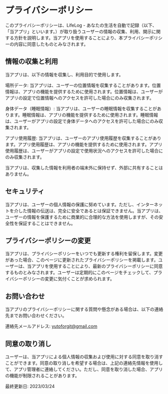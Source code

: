 # プライバシーポリシー
このプライバシーポリシーは、LifeLog - あなたの生活を自動で記録（以下、「当アプリ」といいます。）が取り扱うユーザーの情報の収集、利用、開示に関する方針を説明します。当アプリを使用することにより、本プライバシーポリシーの内容に同意したものとみなされます。

## 情報の収集と利用
当アプリは、以下の情報を収集し、利用目的で使用します。

場所データ: 当アプリは、ユーザーの位置情報を収集することがあります。位置情報は、アプリの機能を提供するために使用されます。位置情報は、ユーザーがアプリの設定で位置情報へのアクセスを許可した場合にのみ収集されます。

身体データ（睡眠情報）: 当アプリは、ユーザーの睡眠情報を収集することがあります。睡眠情報は、アプリの機能を提供するために使用されます。睡眠情報は、ユーザーがアプリの設定で身体データへのアクセスを許可した場合にのみ収集されます。

アプリ使用履歴: 当アプリは、ユーザーのアプリ使用履歴を収集することがあります。アプリ使用履歴は、アプリの機能を提供するために使用されます。アプリ使用履歴は、ユーザーがアプリの設定で使用状況へのアクセスを許可した場合にのみ収集されます。

当アプリは、収集した情報を利用者の端末外に保持せず、外部に共有することはありません。

## セキュリティ
当アプリは、ユーザーの個人情報の保護に努めています。ただし、インターネットを介した情報の伝送は、完全に安全であるとは保証できません。当アプリは、ユーザーの情報を保護するために商業的に合理的な方法を使用しますが、その安全性を保証することはできません。

## プライバシーポリシーの変更
当アプリは、プライバシーポリシーをいつでも更新する権利を留保します。変更があった場合、このページに更新されたプライバシーポリシーを掲載します。ユーザーは、当アプリを使用することにより、最新のプライバシーポリシーに同意するものとみなされます。ユーザーは定期的にこのページをチェックして、プライバシーポリシーの変更に気付くことが求められます。

## お問い合わせ
当アプリのプライバシーポリシーに関する質問や懸念がある場合は、以下の連絡先までお問い合わせください。

連絡先メールアドレス: 	yutoforgit@gmail.com

## 同意の取り消し
ユーザーは、当アプリによる個人情報の収集および使用に対する同意を取り消すことができます。同意の取り消しを希望する場合は、上記の連絡先情報を使用して、アプリ管理者に連絡してください。ただし、同意を取り消した場合、アプリの機能が制限されることがあります。

最終更新日: 2023/03/24
